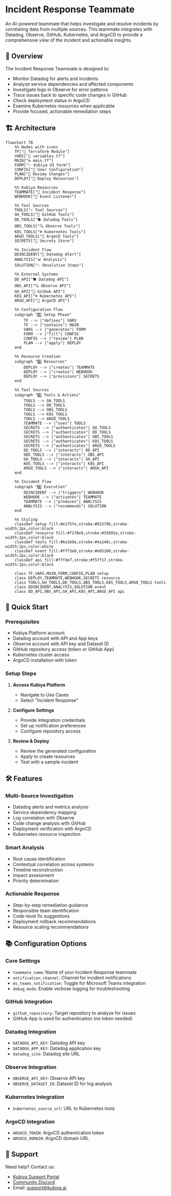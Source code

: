 # Incident Response Teammate

An AI-powered teammate that helps investigate and resolve incidents by correlating data from multiple sources. This teammate integrates with Datadog, Observe, GitHub, Kubernetes, and ArgoCD to provide a comprehensive view of the incident and actionable insights.

## 🎯 Overview

The Incident Response Teammate is designed to:
- Monitor Datadog for alerts and incidents
- Analyze service dependencies and affected components
- Investigate logs in Observe for error patterns
- Trace issues back to specific code changes in GitHub
- Check deployment status in ArgoCD
- Examine Kubernetes resources when applicable
- Provide focused, actionable remediation steps

## 🏗️ Architecture

```mermaid
flowchart TB
    %% Nodes with icons
    TF["🔧 Terraform Module"]
    VARS["📝 variables.tf"]
    MAIN["⚙️ main.tf"]
    FORM["✨ Kubiya UI Form"]
    CONFIG["🎯 User Configuration"]
    PLAN["👀 Review Changes"]
    DEPLOY["🚀 Deploy Resources"]
    
    %% Kubiya Resources
    TEAMMATE["🤖 Incident Response"]
    WEBHOOK["📡 Event Listener"]
    
    %% Tool Sources
    TOOLS["⚡ Tool Sources"]
    GH_TOOLS["🐙 GitHub Tools"]
    DD_TOOLS["🐕 Datadog Tools"]
    OBS_TOOLS["🔍 Observe Tools"]
    K8S_TOOLS["☸️ Kubernetes Tools"]
    ARGO_TOOLS["🚢 ArgoCD Tools"]
    SECRETS["🔐 Secrets Store"]
    
    %% Incident Flow
    DDINCIDENT["🚨 Datadog Alert"]
    ANALYSIS["📊 Analysis"]
    SOLUTION["💡 Resolution Steps"]

    %% External Systems
    DD_API["🐕 Datadog API"]
    OBS_API["🔍 Observe API"]
    GH_API["🐙 GitHub API"]
    K8S_API["☸️ Kubernetes API"]
    ARGO_API["🚢 ArgoCD API"]

    %% Configuration Flow
    subgraph "1️⃣ Setup Phase"
        TF --> |"defines"| VARS
        TF --> |"contains"| MAIN
        VARS --> |"generates"| FORM
        FORM --> |"fill"| CONFIG
        CONFIG --> |"review"| PLAN
        PLAN --> |"apply"| DEPLOY
    end

    %% Resource Creation
    subgraph "2️⃣ Resources"
        DEPLOY --> |"creates"| TEAMMATE
        DEPLOY --> |"creates"| WEBHOOK
        DEPLOY --> |"provisions"| SECRETS
    end

    %% Tool Sources
    subgraph "3️⃣ Tools & Actions"
        TOOLS --> GH_TOOLS
        TOOLS --> DD_TOOLS
        TOOLS --> OBS_TOOLS
        TOOLS --> K8S_TOOLS
        TOOLS --> ARGO_TOOLS
        TEAMMATE --> |"uses"| TOOLS
        SECRETS --> |"authenticates"| GH_TOOLS
        SECRETS --> |"authenticates"| DD_TOOLS
        SECRETS --> |"authenticates"| OBS_TOOLS
        SECRETS --> |"authenticates"| K8S_TOOLS
        SECRETS --> |"authenticates"| ARGO_TOOLS
        DD_TOOLS --> |"interacts"| DD_API
        OBS_TOOLS --> |"interacts"| OBS_API
        GH_TOOLS --> |"interacts"| GH_API
        K8S_TOOLS --> |"interacts"| K8S_API
        ARGO_TOOLS --> |"interacts"| ARGO_API
    end

    %% Incident Flow
    subgraph "4️⃣ Execution"
        DDINCIDENT --> |"triggers"| WEBHOOK
        WEBHOOK --> |"activates"| TEAMMATE
        TEAMMATE --> |"produces"| ANALYSIS
        ANALYSIS --> |"recommends"| SOLUTION
    end

    %% Styling
    classDef setup fill:#e1f5fe,stroke:#01579b,stroke-width:2px,color:black
    classDef resource fill:#f1f8e9,stroke:#33691e,stroke-width:2px,color:black
    classDef tools fill:#6a1b9a,stroke:#4a148c,stroke-width:2px,color:white
    classDef event fill:#fff3e0,stroke:#e65100,stroke-width:2px,color:black
    classDef api fill:#fffde7,stroke:#f57f17,stroke-width:2px,color:black
    
    class TF,VARS,MAIN,FORM,CONFIG,PLAN setup
    class DEPLOY,TEAMMATE,WEBHOOK,SECRETS resource
    class TOOLS,GH_TOOLS,DD_TOOLS,OBS_TOOLS,K8S_TOOLS,ARGO_TOOLS tools
    class DDINCIDENT,ANALYSIS,SOLUTION event
    class DD_API,OBS_API,GH_API,K8S_API,ARGO_API api
```

## 🚀 Quick Start

### Prerequisites
- Kubiya Platform account
- Datadog account with API and App keys
- Observe account with API key and Dataset ID
- GitHub repository access (token or GitHub App)
- Kubernetes cluster access
- ArgoCD installation with token

### Setup Steps
1. **Access Kubiya Platform**
   - Navigate to Use Cases
   - Select "Incident Response"

2. **Configure Settings**
   - Provide integration credentials
   - Set up notification preferences
   - Configure repository access

3. **Review & Deploy**
   - Review the generated configuration
   - Apply to create resources
   - Test with a sample incident

## 🛠️ Features

### Multi-Source Investigation
- Datadog alerts and metrics analysis
- Service dependency mapping
- Log correlation with Observe
- Code change analysis with GitHub
- Deployment verification with ArgoCD
- Kubernetes resource inspection

### Smart Analysis
- Root cause identification
- Contextual correlation across systems
- Timeline reconstruction
- Impact assessment
- Priority determination

### Actionable Response
- Step-by-step remediation guidance
- Responsible team identification
- Code-level fix suggestions
- Deployment rollback recommendations
- Resource scaling recommendations

## 📚 Configuration Options

### Core Settings
- `teammate_name`: Name of your Incident Response teammate
- `notification_channel`: Channel for incident notifications
- `ms_teams_notification`: Toggle for Microsoft Teams integration
- `debug_mode`: Enable verbose logging for troubleshooting

### GitHub Integration
- `github_repository`: Target repository to analyze for issues
- GitHub App is used for authentication (no token needed)

### Datadog Integration
- `DATADOG_API_KEY`: Datadog API key
- `DATADOG_APP_KEY`: Datadog application key
- `datadog_site`: Datadog site URL

### Observe Integration
- `OBSERVE_API_KEY`: Observe API key
- `OBSERVE_DATASET_ID`: Dataset ID for log analysis

### Kubernetes Integration
- `kubernetes_source_url`: URL to Kubernetes tools

### ArgoCD Integration
- `ARGOCD_TOKEN`: ArgoCD authentication token
- `ARGOCD_DOMAIN`: ArgoCD domain URL

## 🤝 Support

Need help? Contact us:
- [Kubiya Support Portal](https://support.kubiya.ai)
- [Community Discord](https://discord.gg/kubiya)
- Email: support@kubiya.ai 